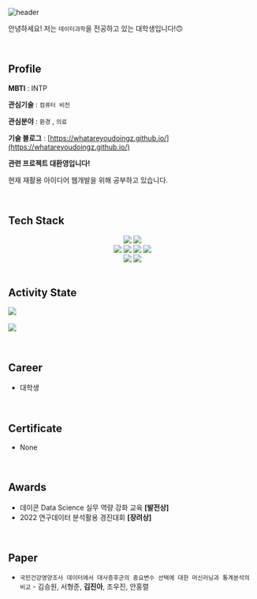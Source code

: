 ![header](https://capsule-render.vercel.app/api?type=cylinder&color=auto&height=300&section=header&text=JinAh_Kim&fontSize=90)

안녕하세요! 저는 `데이터과학`을 전공하고 있는 대학생입니다!🙃 

 <br/>

 ## **Profile**
 **MBTI** : INTP

**관심기술** :  `컴퓨터 비전`

**관심분야** : `환경` , `의료`

**기술 블로그** : [https://whatareyoudoingz.github.io/](https://whatareyoudoingz.github.io/)

**관련 프로젝트 대환영입니다!**

현재 재활용 아이디어 웹개발을 위해 공부하고 있습니다.

<br/>

## **Tech Stack**

<div align="center">
	<img src="https://img.shields.io/badge/Python-3776AB?style=flat&logo=python&logoColor=white" />	
    <img src="https://img.shields.io/badge/R-276DC3?style=flat&logo=R&logoColor=white" />
	
</div>

<div align="center">
	<img src="https://img.shields.io/badge/R studio-75AADB?style=flat&logo=Rstudio&logoColor=white" />
	<img src="https://img.shields.io/badge/Visual Studio Code-007ACC?style=flat&logo=VisualStudiocode&logoColor=white" />
	<img src="https://img.shields.io/badge/Jupyter notebook-F37626?style=flat&logo=jupyter&logoColor=white" />
	<img src="https://img.shields.io/badge/Google Colab-F9AB00?style=flat&logo=googlecolab&logoColor=white" />
</div>

<div align="center">
    <img src="https://img.shields.io/badge/GitHub-181717?style=flat&logo=Github&logoColor=white" />
        <img src="https://img.shields.io/badge/Notion-000000?style=flat&logo=notion&logoColor=white" />
</div>
<br/>

## **Activity State**

<img src="https://github-readme-stats.vercel.app/api/top-langs/?username=whatareyoudoingz&layout=compact"><br><br>
<img src="https://github-readme-stats.vercel.app/api?username=whatareyoudoingz&show_icons=true">

<br/>

## **Career**
- 대학생

<br/>

## **Certificate**
- None

<br/>

## **Awards**
- 데이콘 Data Science 실무 역량 강화 교육 **[발전상]**
- 2022 연구데이터 분석활용 경진대회 **[장려상]**

<br/>

## **Paper**
- `국민건강영양조사 데이터에서 대사증후군의 중요변수 선택에 대한 머신러닝과 통계분석의 비교` - 김승원, 서형준, **김진아**, 조우진, 안홍렬
